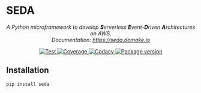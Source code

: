 # SEDA

<p align="center">
    <em>A Python microframework to develop <b>S</b>erverless <b>E</b>vent-<b>D</b>riven <b>A</b>rchitectures on AWS.</em>
    <br><em>Documentation: <a href="https://seda.domake.io">https://seda.domake.io</a></em>
</p>
<p align="center">
    <a href="https://github.com/mongkok/seda/actions">
        <img src="https://github.com/mongkok/seda/actions/workflows/test-suite.yml/badge.svg" alt="Test">
    </a>
    <a href="https://codecov.io/gh/mongkok/seda">
        <img src="https://img.shields.io/codecov/c/github/mongkok/seda?color=%2334D058" alt="Coverage">
    </a>
    <a href="https://www.codacy.com/gh/mongkok/seda/dashboard">
        <img src="https://app.codacy.com/project/badge/Grade/x" alt="Codacy">
    </a>
    <a href="https://pypi.org/project/seda">
        <img src="https://img.shields.io/pypi/v/seda" alt="Package version">
    </a>
</p>

## Installation

```sh
pip install seda
```
